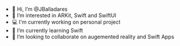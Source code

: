 - 👋 Hi, I’m @JBalladares
- 👀 I’m interested in ARKit, Swift and SwiftUI
- 💻 I'm currently working on personal project
- 🌱 I’m currently learning Swift
- 💞️ I’m looking to collaborate on augemented reality and Swift Apps

<!---
JBalladares/JBalladares is a ✨ special ✨ repository because its `README.md` (this file) appears on your GitHub profile.
You can click the Preview link to take a look at your changes.
--->
